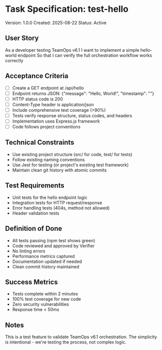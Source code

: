 # Task Specification: test-hello
Version: 1.0.0
Created: 2025-08-22
Status: Active

## User Story
As a developer testing TeamOps v6.1
I want to implement a simple hello-world endpoint
So that I can verify the full orchestration workflow works correctly

## Acceptance Criteria
- [ ] Create a GET endpoint at /api/hello
- [ ] Endpoint returns JSON: {"message": "Hello, World!", "timestamp": "<ISO-8601>"}
- [ ] HTTP status code is 200
- [ ] Content-Type header is application/json
- [ ] Include comprehensive test coverage (>90%)
- [ ] Tests verify response structure, status codes, and headers
- [ ] Implementation uses Express.js framework
- [ ] Code follows project conventions

## Technical Constraints
- Use existing project structure (src/ for code, test/ for tests)
- Follow existing naming conventions
- Use Jest for testing (or project's existing test framework)
- Maintain clean git history with atomic commits

## Test Requirements
- Unit tests for the hello endpoint logic
- Integration tests for HTTP request/response
- Error handling tests (404s, method not allowed)
- Header validation tests

## Definition of Done
- All tests passing (npm test shows green)
- Code reviewed and approved by Verifier
- No linting errors
- Performance metrics captured
- Documentation updated if needed
- Clean commit history maintained

## Success Metrics
- Tests complete within 2 minutes
- 100% test coverage for new code
- Zero security vulnerabilities
- Response time < 50ms

## Notes
This is a test feature to validate TeamOps v6.1 orchestration.
The simplicity is intentional - we're testing the process, not complex logic.